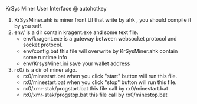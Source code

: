 KrSys Miner User Interface @ autohotkey


1. KrSysMiner.ahk is miner front UI that write by ahk , you should compile it by you self.
2. env/ is a dir contain kragent.exe and some text file. 
    - env/kragent.exe  is a gateway between websocket protocol and socket protocol. 
    - env/config.bat  this file will overwrite by KrSysMiner.ahk contain some runtime info
    - env/KrsysMiner.ini save your wallet address
3. rx0/ is a dir of miner algo.
    - rx0/minestart.bat   when you click "start" button will run this file.
    - rx0/minestart.bat   when you click "stop" button will run this file.
    - rx0/xmr-stak/progstart.bat  this file call by rx0/minestart.bat
    - rx0/xmr-stak/progstop.bat  this file call by rx0/minestop.bat

